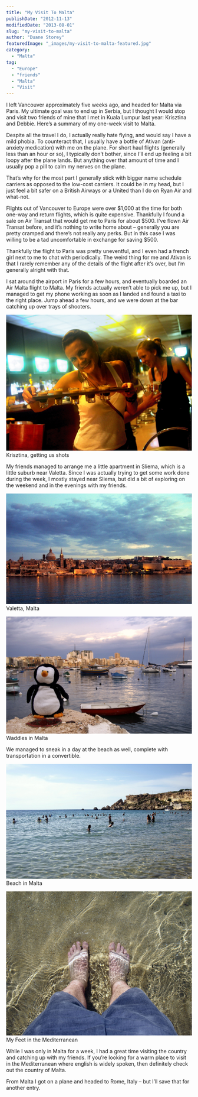 ```yaml
---
title: "My Visit To Malta"
publishDate: "2012-11-13"
modifiedDate: "2013-08-01"
slug: "my-visit-to-malta"
author: "Duane Storey"
featuredImage: "_images/my-visit-to-malta-featured.jpg"
category:
  - "Malta"
tag:
  - "Europe"
  - "friends"
  - "Malta"
  - "Visit"
---
```


I left Vancouver approximately five weeks ago, and headed for Malta via Paris. My ultimate goal was to end up in Serbia, but I thought I would stop and visit two friends of mine that I met in Kuala Lumpur last year: Krisztina and Debbie. Here’s a summary of my one-week visit to Malta.

Despite all the travel I do, I actually really hate flying, and would say I have a mild phobia. To counteract that, I usually have a bottle of Ativan (anti-anxiety medication) with me on the plane. For short haul flights (generally less than an hour or so), I typically don’t bother, since I’ll end up feeling a bit loopy after the plane lands. But anything over that amount of time and I usually pop a pill to calm my nerves on the plane.

That’s why for the most part I generally stick with bigger name schedule carriers as opposed to the low-cost carriers. It could be in my head, but I just feel a bit safer on a British Airways or a United than I do on Ryan Air and what-not.

Flights out of Vancouver to Europe were over $1,000 at the time for both one-way and return flights, which is quite expensive. Thankfully I found a sale on Air Transat that would get me to Paris for about $500. I’ve flown Air Transat before, and it’s nothing to write home about – generally you are pretty cramped and there’s not really any perks. But in this case I was willing to be a tad uncomfortable in exchange for saving $500.

Thankfully the flight to Paris was pretty uneventful, and I even had a french girl next to me to chat with periodically. The weird thing for me and Ativan is that I rarely remember any of the details of the flight after it’s over, but I’m generally alright with that.

I sat around the airport in Paris for a few hours, and eventually boarded an Air Malta flight to Malta. My friends actually weren’t able to pick me up, but I managed to get my phone working as soon as I landed and found a taxi to the right place. Jump ahead a few hours, and we were down at the bar catching up over trays of shooters.

[![](_images/my-visit-to-malta-1.jpg "Krisztina")](_images/my-visit-to-malta-1.jpg)Krisztina, getting us shots



My friends managed to arrange me a little apartment in Sliema, which is a little suburb near Valetta. Since I was actually trying to get some work done during the week, I mostly stayed near Sliema, but did a bit of exploring on the weekend and in the evenings with my friends.

[![](_images/my-visit-to-malta-2.jpg "Valetta, Malta")](_images/my-visit-to-malta-2.jpg)Valetta, Malta



[![](_images/my-visit-to-malta-3.jpg "Waddles in Malta")](_images/my-visit-to-malta-3.jpg)Waddles in Malta



We managed to sneak in a day at the beach as well, complete with transportation in a convertible.

[![](_images/my-visit-to-malta-4.jpg "Beach in Malta")](_images/my-visit-to-malta-4.jpg)Beach in Malta



[![](_images/my-visit-to-malta-5.jpg "My Feet in the Mediterranean")](_images/my-visit-to-malta-5.jpg)My Feet in the Mediterranean



While I was only in Malta for a week, I had a great time visiting the country and catching up with my friends. If you’re looking for a warm place to visit in the Mediterranean where english is widely spoken, then definitely check out the country of Malta.

From Malta I got on a plane and headed to Rome, Italy – but I’ll save that for another entry.